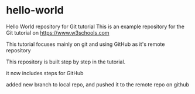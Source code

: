 # hello-world
Hello World repository for Git tutorial
This is an example repository for the Git tutorial on https://www.w3schools.com

This tutorial focuses mainly on git and using GitHub as it's remote repository

This repository is built step by step in the tutorial.

it now includes steps for GitHub

added new branch to local repo, and pushed it to the remote repo on github
